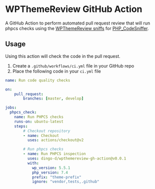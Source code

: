 # WPThemeReview GitHub Action

A GitHub Action to perform automated pull request review that will run phpcs checks using the [WPThemeReview sniffs](https://github.com/WPTT/WPThemeReview/) for [PHP_CodeSniffer](https://github.com/squizlabs/PHP_CodeSniffer).

## Usage

Using this action will check the code in the pull request.

1. Create a `.github/workflows/ci.yml` file in your GitHub repo
2. Place the following code in your `ci.yml` file

```yml
name: Run code quality checks

on:
    pull_request:
        branches: [master, develop]

jobs:
  phpcs_check:
    name: Run PHPCS checks
    runs-on: ubuntu-latest
    steps:
        # Checkout repository
        - name: Checkout
          uses: actions/checkout@v2

        # Run phpcs checks
        - name: Run PHPCS inspection
          uses: dingo-d/wpthemereview-gh-action@v0.0.1
          with:
            wp_version: 5.5.1
            php_version: 7.4
            prefix: "theme-prefix"
            ignore: "vendor,tests,.github"
```